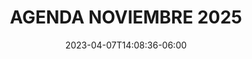 ---
title: "AGENDA NOVIEMBRE 2025"
date: 2023-04-07T14:08:36-06:00
draft: false
url: /agenda
layout: hackenado

days:  
  - id: h1-2025
    enabled: true
    title_short: Miércoles
    title_full: Miércoles 19 de noviembre
    rooms: ["Auditorio"]
    schedule_items: 
      - type: timelabel
        label: "10:30"
        gridarea: "1/1/2/2"
      - type: activity
        label: "Registro"
        gridarea: "1/2/2/6"
        timelabel: "10:30 - 11:00"
        gridaream: "1/1/2/2"

      - type: timelabel
        label: "11:00"
        gridarea: "2/1/3/2"
      - type: activity
        label: "Bienvenida de apertura (Impact click, C4DEI & WD)"
        gridarea: "2/2/3/6"
        timelabel: "11:00 - 11:15"
        gridaream: "2/1/3/2"

      - type: timelabel
        label: "9:00"
        gridarea: "3/1/4/2"
      - type: activity
        label: "Retos de la inclusión laboral en los espacios de trabajo por Jorge Moreno de Pasión por ganar"
        gridarea: "3/2/4/6"
        timelabel: "11:00 - 11:15"
        gridaream: "3/1/4/2"

      - type: timelabel
        label: "11:38"
        gridarea: "4/1/5/2"
      - type: activity
        label: "Capacitar para incluir: habilidades que transforman vidas y abren puertas al mundo digital por Román Maldonado FHADI"
        gridarea: "4/2/5/6"
        timelabel: "11:38 - 12:01"
        gridaream: "4/1/5/2"

      - type: timelabel
        label: "12:01"
        gridarea: "5/1/6/2"
      - type: activity
        label: "Activismo y los retos de la inclusión de personas con discapacidad en la vía pública por Martha Garcia de Moviento de Personas con Discapcidad"
        gridarea: "5/2/6/6"
        timelabel: "12:01 - 12:24"
        gridaream: "5/1/6/2"

      - type: timelabel
        label: "12:24"
        gridarea: "6/1/7/2"
      - type: activity
        label: "Mensaje de sponsor"
        gridarea: "6/2/7/6"
        timelabel: "12:24 - 12:47"
        gridaream: "6/1/7/2"

      - type: timelabel
        label: "12:47"
        gridarea: "7/1/8/2"
      - type: activity
        label: "Cómo construir productos digitales accesibles por Belén Ceballos"
        gridarea: "7/2/8/6"
        timelabel: "12:47 - 13:10"
        gridaream: "7/1/8/2"

      - type: timelabel
        label: "13:10"
        gridarea: "8/1/9/2"
      - type: activity
        label: "Sesión por confirmar"
        gridarea: "8/2/9/6"
        timelabel: "13:10 - 13:30"
        gridaream: "8/1/9/2"

      - type: timelabel
        label: "13:30"
        gridarea: "9/1/10/2"
      - type: activity
        label: "Inclusión y negocio: cómo medir el impacto en tu empresa por Fernando Estrada, CEO de Éntrale"
        gridarea: "9/2/10/6"
        timelabel: "13:30 - 13:50"
        gridaream: "9/1/10/2"

      - type: timelabel
        label: "13:50"
        gridarea: "10/1/11/2"
      - type: activity
        label: "Networking break"
        gridarea: "10/2/11/6"
        timelabel: "13:50 - 14:05"
        gridaream: "10/1/11/2"

      - type: timelabel
        label: "14:05"
        gridarea: "11/1/12/2"
      - type: activity
        label: "Autismo y sus ventajas de contratación en el sector tecnológico por Ruben Romo"
        gridarea: "11/2/12/6"
        timelabel: "14:05 - 14:28"
        gridaream: "11/1/12/2"

      - type: timelabel
        label: "14:28"
        gridarea: "12/1/13/2"
      - type: activity
        label: "Responsable técnico de la norma NOM-039-SSA-2023 por Manuel Yáñez"
        gridarea: "12/2/13/6"
        timelabel: "14:28 - 14:51"
        gridaream: "12/1/13/2"

      - type: timelabel
        label: "14:51"
        gridarea: "13/1/14/2"
      - type: activity
        label: "Testimonios sobre inclusión laboral en la industria tecnológica por Sonia Rodríguez y Santiago Almeida"
        gridarea: "13/2/14/6"
        timelabel: "14:51 - 15:14"
        gridaream: "13/1/14/2"

      - type: timelabel
        label: "15:14"
        gridarea: "14/1/15/2"
      - type: activity
        label: "Clausura"
        gridarea: "14/2/15/6"
        timelabel: "15:14 - 15:34"
        gridaream: "14/1/15/2"

---